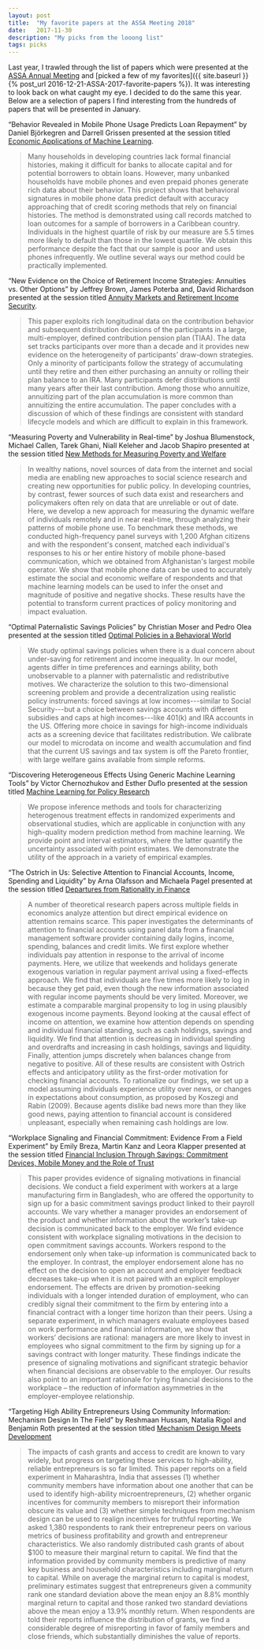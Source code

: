 ```yaml
---
layout: post
title:  "My favorite papers at the ASSA Meeting 2018"
date:   2017-11-30
description: "My picks from the looong list"
tags: picks
---
```

Last year, I trawled through the list of papers which were presented at the [ASSA Annual Meeting](https://www.aeaweb.org/conference/about) and [picked a few of my favorites]({{ site.baseurl }}{% post_url 2016-12-21-ASSA-2017-favorite-papers %}). It was interesting to look back on what caught my eye. I decided to do the same this year. Below are a selection of papers I find interesting from the hundreds of papers that will be presented in January.

“Behavior Revealed in Mobile Phone Usage Predicts Loan Repayment” by Daniel Björkegren and Darrell Grissen presented at the session titled [Economic Applications of Machine Learning](https://www.aeaweb.org/conference/2018/preliminary/1577).

> Many households in developing countries lack formal financial histories, making it difficult for banks to allocate capital and for potential borrowers to obtain loans. However, many unbanked households have mobile phones and even prepaid phones generate rich data about their behavior. This project shows that behavioral signatures in mobile phone data predict default with accuracy approaching that of credit scoring methods that rely on financial histories. The method is demonstrated using call records matched to loan outcomes for a sample of borrowers in a Caribbean country. Individuals in the highest quartile of risk by our measure are 5.5 times more likely to default than those in the lowest quartile. We obtain this performance despite the fact that our sample is poor and uses phones infrequently. We outline several ways our method could be practically implemented.


“New Evidence on the Choice of Retirement Income Strategies: Annuities vs. Other Options” by Jeffrey Brown, James Poterba and, David Richardson presented at the session titled [Annuity Markets and Retirement Income Security](https://www.aeaweb.org/conference/2018/preliminary/1361).

> This paper exploits rich longitudinal data on the contribution behavior and subsequent distribution decisions of the participants in a large, multi-employer, defined contribution pension plan (TIAA). The data set tracks participants over more than a decade and it provides new evidence on the heterogeneity of participants’ draw-down strategies. Only a minority of participants follow the strategy of accumulating until they retire and then either purchasing an annuity or rolling their plan balance to an IRA. Many participants defer distributions until many years after their last contribution. Among those who annuitize, annuitizing part of the plan accumulation is more common than annuitizing the entire accumulation. The paper concludes with a discussion of which of these findings are consistent with standard lifecycle models and which are difficult to explain in this framework.


“Measuring Poverty and Vulnerability in Real-time” by Joshua Blumenstock, Michael Callen, Tarek Ghani, Niall Keleher and Jacob Shapiro presented at the session titled [New Methods for Measuring Poverty and Welfare](https://www.aeaweb.org/conference/2018/preliminary/1659)

> In wealthy nations, novel sources of data from the internet and social media are enabling new approaches to social science research and creating new opportunities for public policy. In developing countries, by contrast, fewer sources of such data exist and researchers and policymakers often rely on data that are unreliable or out of date. Here, we develop a new approach for measuring the dynamic welfare of individuals remotely and in near real-time, through analyzing their patterns of mobile phone use. To benchmark these methods, we conducted high-frequency panel surveys with 1,200 Afghan citizens and with the respondent's consent, matched each individual's responses to his or her entire history of mobile phone-based communication, which we obtained from Afghanistan's largest mobile operator. We show that mobile phone data can be used to accurately estimate the social and economic welfare of respondents and that machine learning models can be used to infer the onset and magnitude of positive and negative shocks. These results have the potential to transform current practices of policy monitoring and impact evaluation.


“Optimal Paternalistic Savings Policies” by Christian Moser and Pedro Olea presented at the session titled [Optimal Policies in a Behavioral World](https://www.aeaweb.org/conference/2018/preliminary/1278)

> We study optimal savings policies when there is a dual concern about under-saving for retirement and income inequality. In our model, agents differ in time preferences and earnings ability, both unobservable to a planner with paternalistic and redistributive motives. We characterize the solution to this two-dimensional screening problem and provide a decentralization using realistic policy instruments: forced savings at low incomes---similar to Social Security---but a choice between savings accounts with different subsidies and caps at high incomes---like 401(k) and IRA accounts in the US. Offering more choice in savings for high-income individuals acts as a screening device that facilitates redistribution. We calibrate our model to microdata on income and wealth accumulation and find that the current US savings and tax system is off the Pareto frontier, with large welfare gains available from simple reforms.


“Discovering Heterogeneous Effects Using Generic Machine Learning Tools” by Victor Chernozhukov and Esther Duflo presented at the session titled [Machine Learning for Policy Research](https://www.aeaweb.org/conference/2018/preliminary/1342)

> We propose inference methods and tools for characterizing heterogenous treatment effects in randomized experiments and observational studies, which are applicable in conjunction with any high-quality modern prediction method from machine learning. We provide point and interval estimators, where the latter quantify the uncertainty associated with point estimates. We demonstrate the utility of the approach in a variety of empirical examples.


“The Ostrich in Us: Selective Attention to Financial Accounts, Income, Spending and Liquidity” by Arna Olafsson and Michaela Pagel presented at the session titled [Departures from Rationality in Finance](https://www.aeaweb.org/conference/2018/preliminary/2060)

> A number of theoretical research papers across multiple fields in economics analyze attention but direct empirical evidence on attention remains scarce. This paper investigates the determinants of attention to financial accounts using panel data from a financial management software provider containing daily logins, income, spending, balances and credit limits. We first explore whether individuals pay attention in response to the arrival of income payments. Here, we utilize that weekends and holidays generate exogenous variation in regular payment arrival using a fixed-effects approach. We find that individuals are five times more likely to log in because they get paid, even though the new information associated with regular income payments should be very limited. Moreover, we estimate a comparable marginal propensity to log in using plausibly exogenous income payments. Beyond looking at the causal effect of income on attention, we examine how attention depends on spending and individual financial standing, such as cash holdings, savings and liquidity. We find that attention is decreasing in individual spending and overdrafts and increasing in cash holdings, savings and liquidity. Finally, attention jumps discretely when balances change from negative to positive. All of these results are consistent with Ostrich effects and anticipatory utility as the first-order motivation for checking financial accounts. To rationalize our findings, we set up a model assuming individuals experience utility over news, or changes in expectations about consumption, as proposed by Koszegi and Rabin (2009). Because agents dislike bad news more than they like good news, paying attention to financial account is considered unpleasant, especially when remaining cash holdings are low.


“Workplace Signaling and Financial Commitment: Evidence From a Field Experiment” by Emily Breza, Martin Kanz and Leora Klapper presented at the session titled [Financial Inclusion Through Savings: Commitment Devices, Mobile Money and the Role of Trust](https://www.aeaweb.org/conference/2018/preliminary/1393)

> This paper provides evidence of signaling motivations in financial decisions. We conduct a field experiment with workers at a large manufacturing firm in Bangladesh, who are offered the opportunity to sign up for a basic commitment savings product linked to their payroll accounts. We vary whether a manager provides an endorsement of the product and whether information about the worker’s take-up decision is communicated back to the employer. We find evidence consistent with workplace signaling motivations in the decision to open commitment savings accounts. Workers respond to the endorsement only when take-up information is communicated back to the employer. In contrast, the employer endorsement alone has no effect on the decision to open an account and employer feedback decreases take-up when it is not paired with an explicit employer endorsement. The effects are driven by promotion-seeking individuals with a longer intended duration of employment, who can credibly signal their commitment to the firm by entering into a financial contract with a longer time horizon than their peers. Using a separate experiment, in which managers evaluate employees based on work performance and financial information, we show that workers’ decisions are rational: managers are more likely to invest in employees who signal commitment to the firm by signing up for a savings contract with longer maturity. These findings indicate the presence of signaling motivations and significant strategic behavior when financial decisions are observable to the employer. Our results also point to an important rationale for tying financial decisions to the workplace – the reduction of information asymmetries in the employer-employee relationship.


“Targeting High Ability Entrepreneurs Using Community Information: Mechanism Design In The Field” by Reshmaan Hussam, Natalia Rigol and Benjamin Roth presented at the session titled [Mechanism Design Meets Development](https://www.aeaweb.org/conference/2018/preliminary/2062)

> The impacts of cash grants and access to credit are known to vary widely, but progress on targeting these services to high-ability, reliable entrepreneurs is so far limited. This paper reports on a field experiment in Maharashtra, India that assesses (1) whether community members have information about one another that can be used to identify high-ability microentrepreneurs, (2) whether organic incentives for community members to misreport their information obscure its value and (3) whether simple techniques from mechanism design can be used to realign incentives for truthful reporting. We asked 1,380 respondents to rank their entrepreneur peers on various metrics of business profitability
and growth and entrepreneur characteristics. We also randomly distributed cash grants of about $100 to measure their marginal return to capital. We find that the information provided by community members is predictive of many key business and household characteristics including marginal return to capital. While on average the marginal
return to capital is modest, preliminary estimates suggest that entrepreneurs given a community rank one standard deviation above the mean enjoy an 8.8% monthly marginal return to capital and those ranked two standard deviations above the mean enjoy a 13.9% monthly return. When respondents are told their reports influence the distribution of grants, we find a considerable degree of misreporting in favor of family members and close friends, which substantially diminishes the value of reports.
